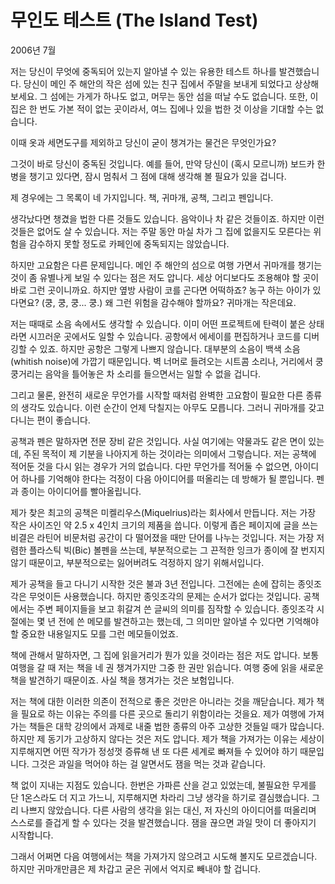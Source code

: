 # 무인도 테스트 (The Island Test)

2006년 7월

저는 당신이 무엇에 중독되어 있는지 알아낼 수 있는 유용한 테스트 하나를 발견했습니다. 당신이 메인 주 해안의 작은 섬에 있는 친구 집에서 주말을 보내게 되었다고 상상해 보세요. 그 섬에는 가게가 하나도 없고, 머무는 동안 섬을 떠날 수도 없습니다. 또한, 이 집은 한 번도 가본 적이 없는 곳이라서, 여느 집에나 있을 법한 것 이상을 기대할 수는 없습니다.

이때 옷과 세면도구를 제외하고 당신이 굳이 챙겨가는 물건은 무엇인가요?

그것이 바로 당신이 중독된 것입니다. 예를 들어, 만약 당신이 (혹시 모르니까) 보드카 한 병을 챙기고 있다면, 잠시 멈춰서 그 점에 대해 생각해 볼 필요가 있을 겁니다.

제 경우에는 그 목록이 네 가지입니다. 책, 귀마개, 공책, 그리고 펜입니다.

생각났다면 챙겼을 법한 다른 것들도 있습니다. 음악이나 차 같은 것들이죠. 하지만 이런 것들은 없어도 살 수 있습니다. 저는 주말 동안 마실 차가 그 집에 없을지도 모른다는 위험을 감수하지 못할 정도로 카페인에 중독되지는 않았습니다.

하지만 고요함은 다른 문제입니다. 메인 주 해안의 섬으로 여행 가면서 귀마개를 챙기는 것이 좀 유별나게 보일 수 있다는 점은 저도 압니다. 세상 어디보다도 조용해야 할 곳이 바로 그런 곳이니까요. 하지만 옆방 사람이 코를 곤다면 어떡하죠? 농구 하는 아이가 있다면요? (쿵, 쿵, 쿵... 쿵.) 왜 그런 위험을 감수해야 할까요? 귀마개는 작은데요.

저는 때때로 소음 속에서도 생각할 수 있습니다. 이미 어떤 프로젝트에 탄력이 붙은 상태라면 시끄러운 곳에서도 일할 수 있습니다. 공항에서 에세이를 편집하거나 코드를 디버깅할 수 있죠. 하지만 공항은 그렇게 나쁘지 않습니다. 대부분의 소음이 백색 소음(whitish noise)에 가깝기 때문입니다. 벽 너머로 들려오는 시트콤 소리나, 거리에서 쿵쿵거리는 음악을 틀어놓은 차 소리를 들으면서는 일할 수 없을 겁니다.

그리고 물론, 완전히 새로운 무언가를 시작할 때처럼 완벽한 고요함이 필요한 다른 종류의 생각도 있습니다. 이런 순간이 언제 닥칠지는 아무도 모릅니다. 그러니 귀마개를 갖고 다니는 편이 좋습니다.

공책과 펜은 말하자면 전문 장비 같은 것입니다. 사실 여기에는 약물과도 같은 면이 있는데, 주된 목적이 제 기분을 나아지게 하는 것이라는 의미에서 그렇습니다. 저는 공책에 적어둔 것을 다시 읽는 경우가 거의 없습니다. 다만 무언가를 적어둘 수 없으면, 아이디어 하나를 기억해야 한다는 걱정이 다음 아이디어를 떠올리는 데 방해가 될 뿐입니다. 펜과 종이는 아이디어를 빨아올립니다.

제가 찾은 최고의 공책은 미켈리우스(Miquelrius)라는 회사에서 만듭니다. 저는 가장 작은 사이즈인 약 2.5 x 4인치 크기의 제품을 씁니다. 이렇게 좁은 페이지에 글을 쓰는 비결은 라틴어 비문처럼 공간이 다 떨어졌을 때만 단어를 나누는 것입니다. 저는 가장 저렴한 플라스틱 빅(Bic) 볼펜을 쓰는데, 부분적으로는 그 끈적한 잉크가 종이에 잘 번지지 않기 때문이고, 부분적으로는 잃어버려도 걱정하지 않기 위해서입니다.

제가 공책을 들고 다니기 시작한 것은 불과 3년 전입니다. 그전에는 손에 잡히는 종잇조각은 무엇이든 사용했습니다. 하지만 종잇조각의 문제는 순서가 없다는 것입니다. 공책에서는 주변 페이지들을 보고 휘갈겨 쓴 글씨의 의미를 짐작할 수 있습니다. 종잇조각 시절에는 몇 년 전에 쓴 메모를 발견하고는 했는데, 그 의미만 알아낼 수 있다면 기억해야 할 중요한 내용일지도 모를 그런 메모들이었죠.

책에 관해서 말하자면, 그 집에 읽을거리가 뭔가 있을 것이라는 점은 저도 압니다. 보통 여행을 갈 때 저는 책을 네 권 챙겨가지만 그중 한 권만 읽습니다. 여행 중에 읽을 새로운 책을 발견하기 때문이죠. 사실 책을 챙겨가는 것은 보험입니다.

저는 책에 대한 이러한 의존이 전적으로 좋은 것만은 아니라는 것을 깨닫습니다. 제가 책을 필요로 하는 이유는 주의를 다른 곳으로 돌리기 위함이라는 것을요. 제가 여행에 가져가는 책들은 대학 강의에서 과제로 내줄 법한 종류의 아주 고상한 것들일 때가 많습니다. 하지만 제 동기가 고상하지 않다는 것은 저도 압니다. 제가 책을 가져가는 이유는 세상이 지루해지면 어떤 작가가 정성껏 증류해 낸 또 다른 세계로 빠져들 수 있어야 하기 때문입니다. 그것은 과일을 먹어야 하는 걸 알면서도 잼을 먹는 것과 같습니다.

책 없이 지내는 지점도 있습니다. 한번은 가파른 산을 걷고 있었는데, 불필요한 무게를 단 1온스라도 더 지고 가느니, 지루해지면 차라리 그냥 생각을 하기로 결심했습니다. 그리 나쁘지 않았습니다. 다른 사람의 생각을 읽는 대신, 저 자신의 아이디어를 떠올리며 스스로를 즐겁게 할 수 있다는 것을 발견했습니다. 잼을 끊으면 과일 맛이 더 좋아지기 시작합니다.

그래서 어쩌면 다음 여행에서는 책을 가져가지 않으려고 시도해 볼지도 모르겠습니다. 하지만 귀마개만큼은 제 차갑고 굳은 귀에서 억지로 빼내야 할 겁니다.